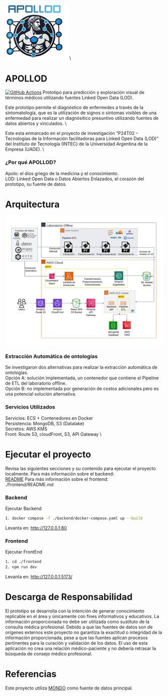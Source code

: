 
<img src="./static/apollod.png" alt="APOLLOD Logo" width="200px" style="background: transparent;" /> \

# APOLLOD
[![GitHub Actions](https://github.com/UADE-PFI-Lacuesta-Rondan/pfi-spa/actions/workflows/react-app-build.yaml/badge.svg?branch=main)](https://github.com/UADE-PFI-Lacuesta-Rondan/pfi-spa/actions/workflows/react-app-build.yaml)
Prototipo para predicción y exploración visual de términos médicos utilizando fuentes Linked Open Data (LOD).


Este prototipo permite el diagnóstico de enfermedes a través de la sintomatología, que es la utilización de signos o síntomas visibles de una enfermedad para realizar un diagnósitico presuntivo utilizando fuentes de datos abiertos y vinculados. \

Este esta enmarcado en el proyecto de investigación “P24T02 – Tecnologías de la Información facilitadoras para Linked Open Data (LOD)” del Instituto de Tecnología (INTEC) de la Universidad Argentina de la Empresa (UADE). \

### ¿Por qué APOLLOD?
Apolo: el dios griego de la medicina y el conocimiento. \
LOD: Linked Open Data o Datos Abiertos Enlazados, el corazón del prototipo, su fuente de datos.

# Arquitectura
![image](./static/arquitectura.png)

### Extracción Automática de ontologías
Se investigaron dos alternativas para realizar la extracción automática de ontologías. \
Opción A: solución implementada, un contenedor que contiene el Pipeline de ETL del laboratorio offline. \
Opción B: no implementada por generación de costos adicionales pero es una potencial solución alternativa.

### Servicios Utilizados
Servicios: ECS + Contenedores en Docker \
Persistencia: MongoDB, S3 (Datalake) \
Secretos: AWS KMS \
Front: Route 53, cloudFront, S3, API Gateway \

# Ejecutar el proyecto
Revisa las siguientes secciones y su contenido para ejecutar el proyecto localmente.
Para más información sobre el backend: \
[README](./backend/README.md)
Para más información sobre el frontend: \
./frontend/README.md

### Backend
Ejecutar Backend
```bash
1. docker compose -f ./backend/docker-compose.yaml up --build
```

Levanta en:
http://127.0.0.1:80

### Frontend
Ejecutar FrontEnd
```bash
1. cd ./frontend
2. npm run dev
```

Levanta en:
http://127.0.0.1:5173/

# Descarga de Responsabilidad
El prototipo se desarrolla con la intención de generar conocimiento replicable en el área y únicamente con fines informativos y educativos. La información proporcionada no debe ser utilizada como sustituto de la consulta médica profesional.
Debido a que las fuentes de datos son de orígenes externos este proyecto no garantiza la exactitud o integridad de la información proporcionada, pese a que las fuentes aplican procesos pertinentes para la curación y validación de los datos. El uso de esta aplicación no crea una relación médico-paciente y no debería retrasar la búsqueda de consejo médico profesional.

# Referencias
Este proyecto utiliza [MONDO](https://github.com/monarch-initiative/mondo) como fuente de datos principal.

